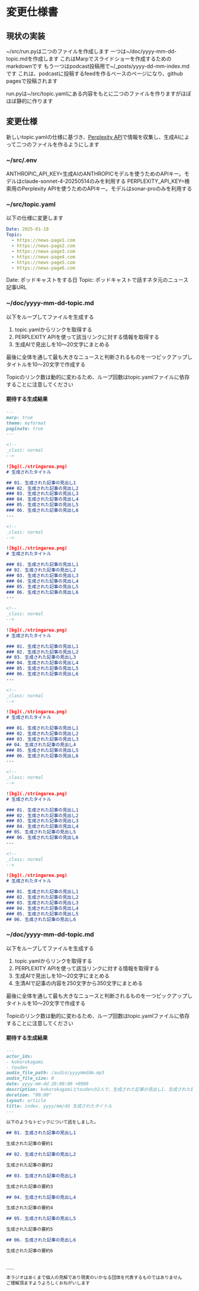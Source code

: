 # 変更仕様書

## 現状の実装

~/src/run.pyは二つのファイルを作成します
一つは~/doc/yyyy-mm-dd-topic.mdを作成します
これはMarpでスライドショーを作成するためのmarkdownです
もう一つはpodcast投稿用で~/_posts/yyyy-dd-mm-index.mdです
これは、podcastに投稿するfeedを作るベースのページになり、github pagesで投稿されます

run.pyは~/src/topic.yamlにある内容をもとに二つのファイルを作りますがほぼほぼ静的に作ります

## 変更仕様

新しいtopic.yamlの仕様に基づき、[Perplexity API](https://docs.perplexity.ai/api-reference/chat-completions)で情報を収集し、生成AIによって二つのファイルを作るようにします

### ~/src/.env

ANTHROPIC_API_KEY=生成AIのANTHROPICモデルを使うためのAPIキー。モデルはclaude-sonnet-4-20250514のみを利用する
PERPLEXITY_API_KEY=検索用のPerplexity APIを使うためのAPIキー。モデルはsonar-proのみを利用する

### ~/src/topic.yaml

以下の仕様に変更します

```yaml
Date: 2025-01-18
Topic:
  - https://news-page1.com
  - https://news-page2.com
  - https://news-page3.com
  - https://news-page4.com
  - https://news-page5.com
  - https://news-page6.com
```

Date: ポッドキャストをする日
Topic: ポッドキャストで話すネタ元のニュース記事URL

### ~/doc/yyyy-mm-dd-topic.md

以下をループしてファイルを生成する
1. topic.yamlからリンクを取得する
2. PERPLEXITY APIを使って該当リンクに対する情報を取得する
3. 生成AIで見出しを10～20文字にまとめる

最後に全体を通して最も大きなニュースと判断されるものを一つピックアップしタイトルを10～20文字で作成する

Topicのリンク数は動的に変わるため、ループ回数はtopic.yamlファイルに依存することに注意してください


#### 期待する生成結果

```md
---
marp: true
theme: myformat
paginate: true
---

<!--
_class: normal
-->

![bg](./stringarea.png)
# 生成されたタイトル

## 01. 生成された記事の見出し1
### 02. 生成された記事の見出し2
### 03. 生成された記事の見出し3
### 04. 生成された記事の見出し4
### 05. 生成された記事の見出し5
### 06. 生成された記事の見出し6
---

<!--
_class: normal
-->

![bg](./stringarea.png)
# 生成されたタイトル

### 01. 生成された記事の見出し1
## 02. 生成された記事の見出し2
### 03. 生成された記事の見出し3
### 04. 生成された記事の見出し4
### 05. 生成された記事の見出し5
### 06. 生成された記事の見出し6
---

<!--
_class: normal
-->

![bg](./stringarea.png)
# 生成されたタイトル

### 01. 生成された記事の見出し1
### 02. 生成された記事の見出し2
## 03. 生成された記事の見出し3
### 04. 生成された記事の見出し4
### 05. 生成された記事の見出し5
### 06. 生成された記事の見出し6
---

<!--
_class: normal
-->

![bg](./stringarea.png)
# 生成されたタイトル

### 01. 生成された記事の見出し1
### 02. 生成された記事の見出し2
### 03. 生成された記事の見出し3
## 04. 生成された記事の見出し4
### 05. 生成された記事の見出し5
### 06. 生成された記事の見出し6
---

<!--
_class: normal
-->

![bg](./stringarea.png)
# 生成されたタイトル

### 01. 生成された記事の見出し1
### 02. 生成された記事の見出し2
### 03. 生成された記事の見出し3
### 04. 生成された記事の見出し4
## 05. 生成された記事の見出し5
### 06. 生成された記事の見出し6
---

<!--
_class: normal
-->

![bg](./stringarea.png)
# 生成されたタイトル

### 01. 生成された記事の見出し1
### 02. 生成された記事の見出し2
### 03. 生成された記事の見出し3
### 04. 生成された記事の見出し4
### 05. 生成された記事の見出し5
## 06. 生成された記事の見出し6

```

### ~/doc/yyyy-mm-dd-topic.md

以下をループしてファイルを生成する
1. topic.yamlからリンクを取得する
2. PERPLEXITY APIを使って該当リンクに対する情報を取得する
3. 生成AIで見出しを10～20文字にまとめる
4. 生清AIで記事の内容を250文字から350文字にまとめる

最後に全体を通して最も大きなニュースと判断されるものを一つピックアップしタイトルを10～20文字で作成する

Topicのリンク数は動的に変わるため、ループ回数はtopic.yamlファイルに依存することに注意してください


#### 期待する生成結果

```md
---
actor_ids:
- kokorokagami
- touden
audio_file_path: /audio/yyyymmddm.mp3
audio_file_size: 0
date: yyyy-mm-dd 20:00:00 +0900
description: kokorokagamiとtoudenの2人で、生成された記事の見出し1、生成された記事の見出し2 など について話しました。
duration: "00:00"
layout: article
title: index. yyyy/mm/dd 生成されたタイトル
---

以下のようなトピックについて話をしました。

## 01. 生成された記事の見出し1

生成された記事の要約1

## 02. 生成された記事の見出し2

生成された記事の要約2

## 03. 生成された記事の見出し3

生成された記事の要約3

## 04. 生成された記事の見出し4

生成された記事の要約4

## 05. 生成された記事の見出し5

生成された記事の要約5

## 06. 生成された記事の見出し6

生成された記事の要約6


___

本ラジオはあくまで個人の見解であり現実のいかなる団体を代表するものではありません  
ご理解頂ますようよろしくおねがいします  

```
